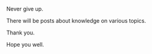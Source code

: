 Never give up. 

There will be posts about knowledge on various topics. 

Thank you. 

Hope you well. 
